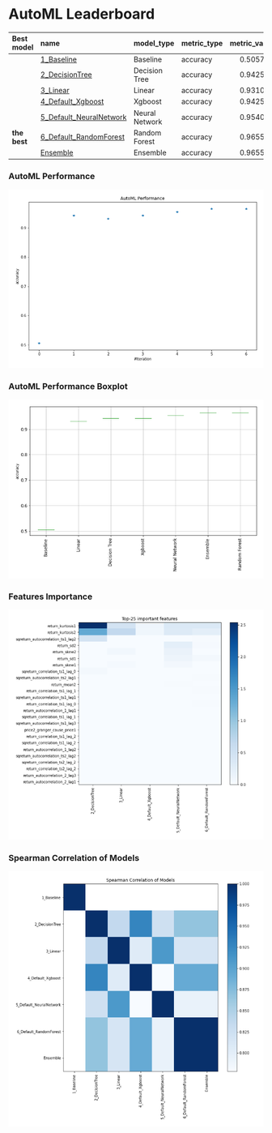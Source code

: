 # AutoML Leaderboard

| Best model   | name                                                         | model_type     | metric_type   |   metric_value |   train_time |
|:-------------|:-------------------------------------------------------------|:---------------|:--------------|---------------:|-------------:|
|              | [1_Baseline](1_Baseline/README.md)                           | Baseline       | accuracy      |       0.505747 |         2.1  |
|              | [2_DecisionTree](2_DecisionTree/README.md)                   | Decision Tree  | accuracy      |       0.942529 |         8.42 |
|              | [3_Linear](3_Linear/README.md)                               | Linear         | accuracy      |       0.931034 |         5.25 |
|              | [4_Default_Xgboost](4_Default_Xgboost/README.md)             | Xgboost        | accuracy      |       0.942529 |         6.52 |
|              | [5_Default_NeuralNetwork](5_Default_NeuralNetwork/README.md) | Neural Network | accuracy      |       0.954023 |         6.16 |
| **the best** | [6_Default_RandomForest](6_Default_RandomForest/README.md)   | Random Forest  | accuracy      |       0.965517 |        10.8  |
|              | [Ensemble](Ensemble/README.md)                               | Ensemble       | accuracy      |       0.965517 |         0.22 |

### AutoML Performance
![AutoML Performance](ldb_performance.png)

### AutoML Performance Boxplot
![AutoML Performance Boxplot](ldb_performance_boxplot.png)

### Features Importance
![features importance across models](features_heatmap.png)



### Spearman Correlation of Models
![models spearman correlation](correlation_heatmap.png)


